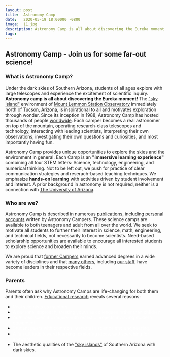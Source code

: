 ```yaml
---
layout: post
title:  Astronomy Camp
date:   2020-05-19 18:00000 -0800
image:  11.jpg
description: Astronomy Camp is all about discovering the Eureka moment!
tags:
---
```


<!--![]({{site.baseurl}}/img/11.jpg)<img alt="Astronomy Camp 2019: Continuing to inspire through authentic exploration." title="Come explore the skies with students from around the world. (Image from Apollo 15; July 26, 1971)" src="img/11.jpg">-->

## Astronomy Camp - Join us for some far-out science!

### What is Astronomy Camp?

Under the dark skies of Southern Arizona, students of all ages explore with large telescopes and experience the excitement of scientific inquiry. **Astronomy camp is all about discovering the Eureka moment!** The <a href="http://www.azwild.org/regions/skyisland.php">&quot;sky island&quot;</a> environment of  <a href="./pages/lemmon.html">Mount Lemmon Station Observatory</a> immediately north of <a href="http://www.visittucson.org/visitor/about/">Tucson, Arizona,</a> is inspirational to all and motivates exploration through wonder. Since its inception in 1988, Astronomy Camp has hosted thousands of people <a href="./images/US&World2014.jpg">worldwide</a>. Each camper becomes a real astronomer on top of the mountain, operating research-class telescopes and technology, interacting with leading scientists, interpreting their own observations, investigating their own questions and curiosities, and most importantly having fun.

Astronomy Camp provides unique opportunities to explore the skies and the environment in general.  Each Camp is an **&quot;immersive learning experience&quot;** combining all four STEM letters: Science, technology, engineering, and numerical thinking. Not to be left out, we push for practice of clear communication strategies and reserach-based teaching techniques. We emphasize **hands-on learning** with activities driven by student involvement and interest. A prior background in astronomy is not required, neither is a connection with <a href="http://www.arizona.edu">The University of Arizona</a>. 

### Who are we?

Astronomy Camp is described in numerous <a href="./publications.html">publications</a>, including <a href="./publications.html#Camper_Articles">personal accounts</a> written by Astronomy Campers. These science camps are available to both teenagers and adult from all over the world. We seek to motivate all students to further their interest in science, math, engineering, and technical fields, not necessarily to become scientists. Need-based scholarship opportunities are available to encourage all interested students to explore science and broaden their minds.

We are proud that <a href="GraduateStudents.html">former Campers</a> earned advanced degrees in a wide variety of disciplines and that <a href="./past_campers.html">many others</a>, including <a href="./CampCounselors.html">our staff</a>, have become leaders in their respective fields. 

### Parents
Parents often ask why Astronomy Camps are life-changing for both them and their children. <a href="publications.html#Contributions">Educational research</a> reveals several reasons:

* <span style="color: white">Real scientists as mentors.</span>
* <span style="color: white">A personal approach, treating youth as colleagues rather than children.</span>
* <span style="color: white">*Authentic* scientific inquiry with realistic projects involving modern equipment.</span>
* <span style="color: white">Student peers with common interests in science and engineering.</span>
* <span style="color: white">A fun attitude toward learning, exploring ideas, and searching for answers.</span>
* The aesthetic qualities of the <a href="http://www.azwild.org/regions/skyisland.php">&quot;sky islands&quot;</a> of Southern Arizona with dark skies.

